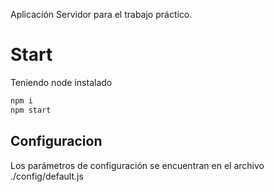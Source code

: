 Aplicación Servidor para el trabajo práctico.

# Start
Teniendo node instalado   
```sh
npm i
npm start
```

## Configuracion
Los parámetros de configuración se encuentran en el archivo ./config/default.js
